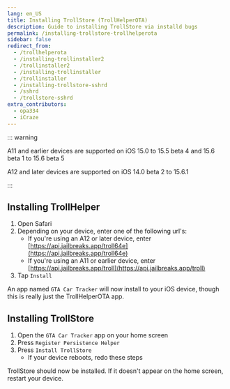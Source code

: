 ```yaml
---
lang: en_US
title: Installing TrollStore (TrollHelperOTA)
description: Guide to installing TrollStore via installd bugs
permalink: /installing-trollstore-trollhelperota
sidebar: false
redirect_from:
  - /trollhelperota
  - /installing-trollinstaller2
  - /trollinstaller2
  - /installing-trollinstaller
  - /trollinstaller
  - /installing-trollstore-sshrd
  - /sshrd
  - /trollstore-sshrd
extra_contributors:
  - opa334
  - iCraze
---
```


::: warning

A11 and earlier devices are supported on iOS 15.0 to 15.5 beta 4 and 15.6 beta 1 to 15.6 beta 5

A12 and later devices are supported on iOS 14.0 beta 2 to 15.6.1

:::

## Installing TrollHelper

1. Open Safari
1. Depending on your device, enter one of the following url's:
    - If you're using an A12 or later device, enter [https://api.jailbreaks.app/troll64e](https://api.jailbreaks.app/troll64e)
    - If you're using an A11 or earlier device, enter [https://api.jailbreaks.app/troll](https://api.jailbreaks.app/troll)
1. Tap `Install`

An app named `GTA Car Tracker` will now install to your iOS device, though this is really just the TrollHelperOTA app.

## Installing TrollStore

1. Open the `GTA Car Tracker` app on your home screen
1. Press `Register Persistence Helper`
1. Press `Install TrollStore`
    - If your device reboots, redo these steps

TrollStore should now be installed. If it doesn't appear on the home screen, restart your device.